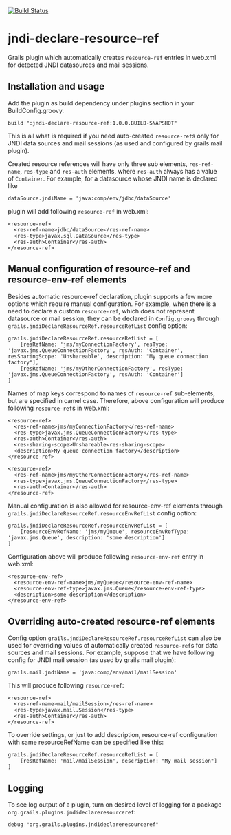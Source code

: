 [![Build Status](https://travis-ci.org/dmurat/jndi-declare-resource-ref.svg?branch=master)](https://travis-ci.org/dmurat/jndi-declare-resource-ref)

# jndi-declare-resource-ref
Grails plugin which automatically creates `resource-ref` entries in web.xml for detected JNDI datasources and mail sessions.

## Installation and usage
Add the plugin as build dependency under plugins section in your BuildConfig.groovy.

    build ":jndi-declare-resource-ref:1.0.0.BUILD-SNAPSHOT"

This is all what is required if you need auto-created `resource-ref`s only for JNDI data sources and mail sessions (as used and configured by grails mail plugin). 

Created resource references will have only three sub elements, `res-ref-name`, `res-type` and `res-auth` elements, where `res-auth` always has a value of `Container`. For example, for a datasource 
whose JNDI name is declared like

    dataSource.jndiName = 'java:comp/env/jdbc/dataSource'

plugin will add following `resource-ref` in web.xml:

    <resource-ref>
      <res-ref-name>jdbc/dataSource</res-ref-name>
      <res-type>javax.sql.DataSource</res-type>
      <res-auth>Container</res-auth>
    </resource-ref>

## Manual configuration of resource-ref and resource-env-ref elements
Besides automatic resource-ref declaration, plugin supports a few more options which require manual configuration. For example, when there is a need to declare a custom `resource-ref`, which does not 
represent datasource or mail session, they can be declared in `Config.groovy` through `grails.jndiDeclareResourceRef.resourceRefList` config option:

    grails.jndiDeclareResourceRef.resourceRefList = [
        [resRefName: 'jms/myConnectionFactory', resType: 'javax.jms.QueueConnectionFactory', resAuth: 'Container', resSharingScope: 'Unshareable', description: "My queue connection factory"],
        [resRefName: 'jms/myOtherConnectionFactory', resType: 'javax.jms.QueueConnectionFactory', resAuth: 'Container']
    ]

Names of map keys correspond to names of `resource-ref` sub-elements, but are specified in camel case. Therefore, above configuration will produce following `resource-ref`s in web.xml:

    <resource-ref>
      <res-ref-name>jms/myConnectionFactory</res-ref-name>
      <res-type>javax.jms.QueueConnectionFactory</res-type>
      <res-auth>Container</res-auth>
      <res-sharing-scope>Unshareable<res-sharing-scope>
      <description>My queue connection factory</description>
    </resource-ref>
    
    <resource-ref>
      <res-ref-name>jms/myOtherConnectionFactory</res-ref-name>
      <res-type>javax.jms.QueueConnectionFactory</res-type>
      <res-auth>Container</res-auth>
    </resource-ref>

Manual configuration is also allowed for resource-env-ref elements through `grails.jndiDeclareResourceRef.resourceEnvRefList` config option:

    grails.jndiDeclareResourceRef.resourceEnvRefList = [
        [resourceEnvRefName: 'jms/myQueue', resourceEnvRefType: 'javax.jms.Queue', description: 'some description']
    ]

Configuration above will produce following `resource-env-ref` entry in web.xml:

    <resource-env-ref>
      <resource-env-ref-name>jms/myQueue</resource-env-ref-name>
      <resource-env-ref-type>javax.jms.Queue</resource-env-ref-type>
      <description>some description</description>
    </resource-env-ref>

## Overriding auto-created resource-ref elements
Config option `grails.jndiDeclareResourceRef.resourceRefList` can also be used for overriding values of automatically created `resource-ref`s for data sources and mail sessions. For example, suppose
that we have following config for JNDI mail session (as used by grails mail plugin):

    grails.mail.jndiName = 'java:comp/env/mail/mailSession'

This will produce following `resource-ref`:

    <resource-ref>
      <res-ref-name>mail/mailSession</res-ref-name>
      <res-type>javax.mail.Session</res-type>
      <res-auth>Container</res-auth>
    </resource-ref>

To override settings, or just to add description, resource-ref configuration with same resourceRefName can be specified like this: 

    grails.jndiDeclareResourceRef.resourceRefList = [
        [resRefName: 'mail/mailSession', description: "My mail session"]
    ]

## Logging
To see log output of a plugin, turn on desired level of logging for a package `org.grails.plugins.jndideclareresourceref`:

    debug "org.grails.plugins.jndideclareresourceref"
